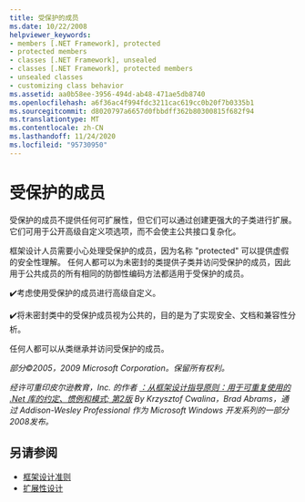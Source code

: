 ```yaml
---
title: 受保护的成员
ms.date: 10/22/2008
helpviewer_keywords:
- members [.NET Framework], protected
- protected members
- classes [.NET Framework], unsealed
- classes [.NET Framework], protected members
- unsealed classes
- customizing class behavior
ms.assetid: aa0b58ee-3956-494d-ab48-471ae5db8740
ms.openlocfilehash: a6f36ac4f994fdc3211cac619cc0b20f7b0335b1
ms.sourcegitcommit: d8020797a6657d0fbbdff362b80300815f682f94
ms.translationtype: MT
ms.contentlocale: zh-CN
ms.lasthandoff: 11/24/2020
ms.locfileid: "95730950"
---
```

# <a name="protected-members"></a>受保护的成员

受保护的成员不提供任何可扩展性，但它们可以通过创建更强大的子类进行扩展。 它们可用于公开高级自定义项选项，而不会使主公共接口复杂化。

 框架设计人员需要小心处理受保护的成员，因为名称 "protected" 可以提供虚假的安全性理解。 任何人都可以为未密封的类提供子类并访问受保护的成员，因此用于公共成员的所有相同的防御性编码方法都适用于受保护的成员。

 ✔️考虑使用受保护的成员进行高级自定义。

 ✔️将未密封类中的受保护成员视为公共的，目的是为了实现安全、文档和兼容性分析。

 任何人都可以从类继承并访问受保护的成员。

 *部分©2005，2009 Microsoft Corporation。保留所有权利。*

 *经许可重印皮尔逊教育，Inc. 的作者 [：从框架设计指导原则：用于可重复使用的 .Net 库的约定、惯例和模式; 第2版](https://www.informit.com/store/framework-design-guidelines-conventions-idioms-and-9780321545619) By Krzysztof Cwalina，Brad Abrams，通过 Addison-Wesley Professional 作为 Microsoft Windows 开发系列的一部分2008发布。*

## <a name="see-also"></a>另请参阅

- [框架设计准则](index.md)
- [扩展性设计](designing-for-extensibility.md)
